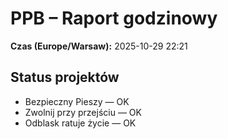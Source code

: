 # PPB – Raport godzinowy
**Czas (Europe/Warsaw):** 2025-10-29 22:21

## Status projektów
- Bezpieczny Pieszy — OK
- Zwolnij przy przejściu — OK
- Odblask ratuje życie — OK

